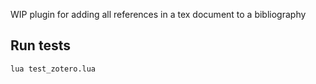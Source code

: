WIP plugin for adding all references in a tex document to a bibliography

## Run tests

```
lua test_zotero.lua
```
